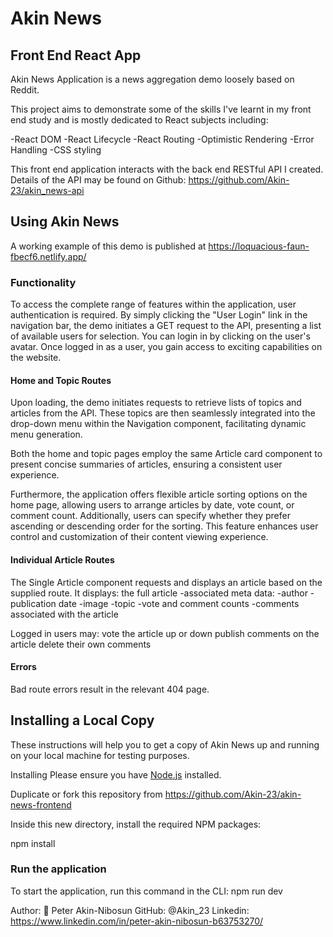 # Akin News 

## Front End React App


Akin News Application is a news aggregation demo loosely based on Reddit.

This project aims to demonstrate some of the skills I've learnt in my front end study and is mostly dedicated to React subjects including:

-React DOM
-React Lifecycle
-React Routing
-Optimistic Rendering
-Error Handling
-CSS styling

This front end application interacts with the back end RESTful API I created. Details of the API may be found on Github: https://github.com/Akin-23/akin_news-api

## Using Akin News

A working example of this demo is published at https://loquacious-faun-fbecf6.netlify.app/

### Functionality

To access the complete range of features within the application, user authentication is required. By simply clicking the "User Login" link in the navigation bar, the demo initiates a GET request to the API, presenting a list of available users for selection. You can login in by clicking on the user's avatar. Once logged in as a user, you gain access to exciting capabilities on the website.

#### Home and Topic Routes

Upon loading, the demo initiates requests to retrieve lists of topics and articles from the API. These topics are then seamlessly integrated into the drop-down menu within the Navigation component, facilitating dynamic menu generation.

Both the home and topic pages employ the same Article card component to present concise summaries of articles, ensuring a consistent user experience.

Furthermore, the application offers flexible article sorting options on the home page, allowing users to arrange articles by date, vote count, or comment count. Additionally, users can specify whether they prefer ascending or descending order for the sorting. This feature enhances user control and customization of their content viewing experience.

#### Individual Article Routes

The Single Article component requests and displays an article based on the supplied route. It displays:
the full article
-associated meta data:
-author
-publication date
-image
-topic
-vote and comment counts
-comments associated with the article

Logged in users may:
vote the article up or down
publish comments on the article
delete their own comments

#### Errors
Bad route errors result in the relevant 404 page.

## Installing a Local Copy

These instructions will help you to get a copy of Akin News up and running on your local machine for testing purposes.

Installing
Please ensure you have [Node.js](https://nodejs.org/en/download) installed.

Duplicate or fork this repository from https://github.com/Akin-23/akin-news-frontend

Inside this new directory, install the required NPM packages:

npm install

### Run the application
To start the application, run this command in the CLI:
npm run dev


Author:
👤 Peter Akin-Nibosun
GitHub: @Akin_23
Linkedin: https://www.linkedin.com/in/peter-akin-nibosun-b63753270/
